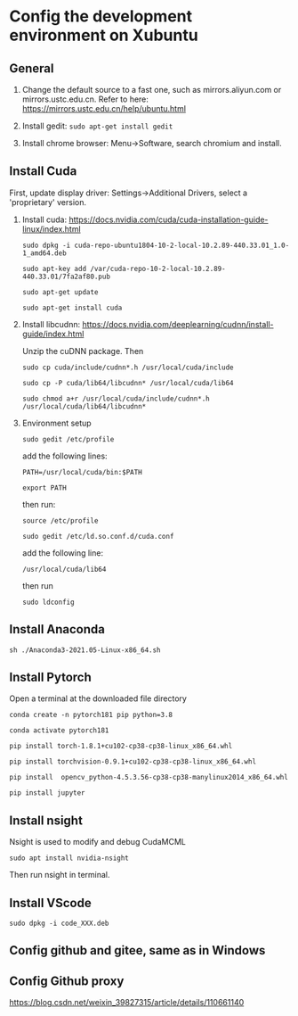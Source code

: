 # Config the development environment on Xubuntu

## General

1. Change the default source to a fast one, such as mirrors.aliyun.com or mirrors.ustc.edu.cn. Refer to here: https://mirrors.ustc.edu.cn/help/ubuntu.html

2. Install gedit: ``sudo apt-get install gedit`` 

3. Install chrome browser: Menu->Software, search chromium and install.

## Install Cuda

First, update display driver: Settings->Additional Drivers, select a 'proprietary' version.


1. Install cuda: https://docs.nvidia.com/cuda/cuda-installation-guide-linux/index.html

    ``sudo dpkg -i cuda-repo-ubuntu1804-10-2-local-10.2.89-440.33.01_1.0-1_amd64.deb``

    ``sudo apt-key add /var/cuda-repo-10-2-local-10.2.89-440.33.01/7fa2af80.pub``

    ``sudo apt-get update``

    ``sudo apt-get install cuda``

2. Install libcudnn: https://docs.nvidia.com/deeplearning/cudnn/install-guide/index.html

	Unzip the cuDNN package. Then

    ``sudo cp cuda/include/cudnn*.h /usr/local/cuda/include``
	
	``sudo cp -P cuda/lib64/libcudnn* /usr/local/cuda/lib64``
	
	``sudo chmod a+r /usr/local/cuda/include/cudnn*.h /usr/local/cuda/lib64/libcudnn*``

3. Environment setup

    ``sudo gedit /etc/profile``

    add the following lines:

    ``PATH=/usr/local/cuda/bin:$PATH``
    
    ``export PATH``

    then run:

    ``source /etc/profile``

    
    ``sudo gedit /etc/ld.so.conf.d/cuda.conf`` 

    add the following line:

    ``/usr/local/cuda/lib64``

    then run

    ``sudo ldconfig``

## Install Anaconda

    sh ./Anaconda3-2021.05-Linux-x86_64.sh


## Install Pytorch

Open a terminal at the downloaded file directory

	conda create -n pytorch181 pip python=3.8
	
	conda activate pytorch181
	
	pip install torch-1.8.1+cu102-cp38-cp38-linux_x86_64.whl
	
	pip install torchvision-0.9.1+cu102-cp38-cp38-linux_x86_64.whl
	
	pip install  opencv_python-4.5.3.56-cp38-cp38-manylinux2014_x86_64.whl
	
	pip install jupyter

## Install nsight

Nsight is used to modify and debug CudaMCML

    sudo apt install nvidia-nsight

Then run nsight in terminal.

## Install VScode

	sudo dpkg -i code_XXX.deb

## Config github and gitee, same as in Windows

## Config Github proxy

https://blog.csdn.net/weixin_39827315/article/details/110661140